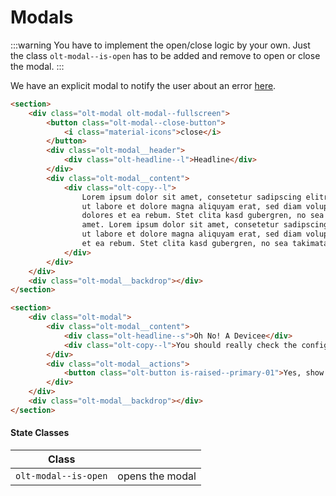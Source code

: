 # Modals

:::warning
You have to implement the open/close logic by your own. Just the class `olt-modal--is-open` has to be added 
and remove to open or close the modal.
:::

We have an explicit modal to notify the user about an error [here](/components/notifications.html#as-modal).

<fullscreen-modal></fullscreen-modal>

````html
<section>
    <div class="olt-modal olt-modal--fullscreen">
        <button class="olt-modal--close-button">
            <i class="material-icons">close</i>
        </button>
        <div class="olt-modal__header">
            <div class="olt-headline--l">Headline</div>
        </div>
        <div class="olt-modal__content">
            <div class="olt-copy--l">
                Lorem ipsum dolor sit amet, consetetur sadipscing elitr, sed diam nonumy eirmod tempor invidunt 
                ut labore et dolore magna aliquyam erat, sed diam voluptua. At vero eos et accusam et justo duo 
                dolores et ea rebum. Stet clita kasd gubergren, no sea takimata sanctus est Lorem ipsum dolor sit 
                amet. Lorem ipsum dolor sit amet, consetetur sadipscing elitr, sed diam nonumy eirmod tempor invidunt 
                ut labore et dolore magna aliquyam erat, sed diam voluptua. At vero eos et accusam et justo duo dolores 
                et ea rebum. Stet clita kasd gubergren, no sea takimata sanctus est Lorem ipsum dolor sit amet.
            </div>
        </div>
    </div>
    <div class="olt-modal__backdrop"></div>
</section>

<section>
    <div class="olt-modal">
        <div class="olt-modal__content">
            <div class="olt-headline--s">Oh No! A Devicee</div>
            <div class="olt-copy--l">You should really check the configuration</div>
        </div>
        <div class="olt-modal__actions">
            <button class="olt-button is-raised--primary-01">Yes, show me</button>
        </div>
    </div>
    <div class="olt-modal__backdrop"></div>
</section>
````

#### State Classes 
| Class                                        |                                 |
| -------------------------------------------- | ------------------------------- |
| `olt-modal--is-open`                         | opens the modal                 |